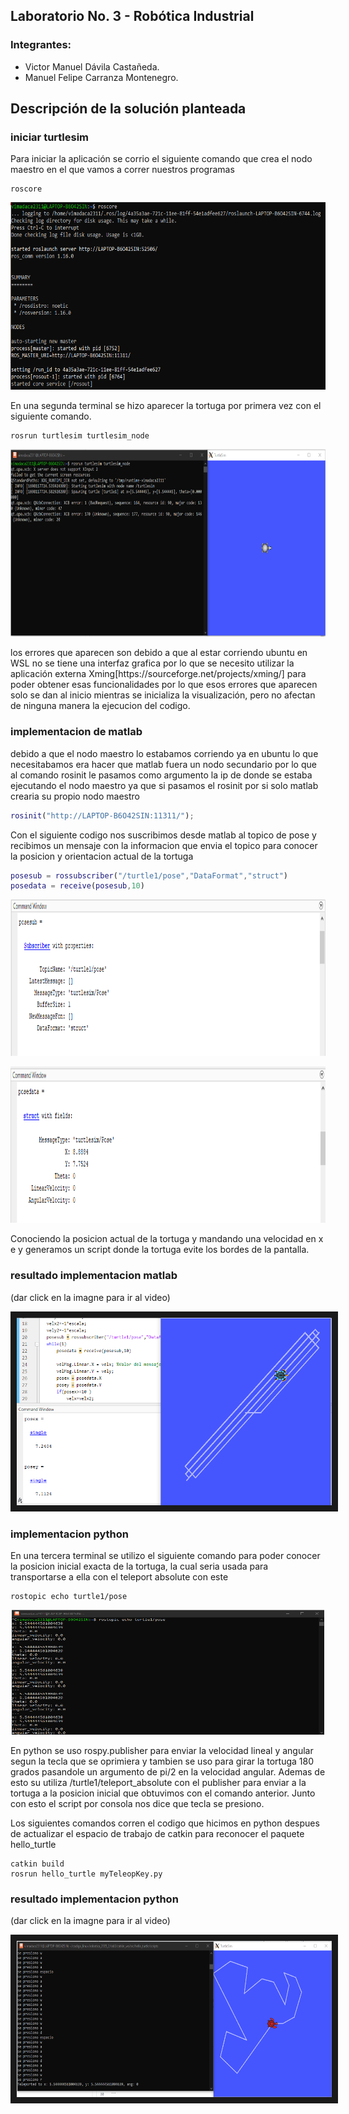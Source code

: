 ## Laboratorio No. 3 - Robótica Industrial
### Integrantes: 
- Victor Manuel Dávila Castañeda.
- Manuel Felipe Carranza Montenegro.
## Descripción de la solución planteada
### iniciar turtlesim
Para iniciar la aplicación se corrio el siguiente comando que crea el nodo maestro en el que vamos a correr nuestros programas

```console
roscore
```

<div>
<p style = 'text-align:center;' align="center">
<img src="https://github.com/victordavila2311/LAB3Robotica_Manuel_Victor/blob/main/imagenes%20lab%203/roscore.png" width="700px" height="300px" >
</p>
</div>

En una segunda terminal se hizo aparecer la tortuga por primera vez con el siguiente comando.

```console
rosrun turtlesim turtlesim_node
```

<div>
<p style = 'text-align:center;' align="center">
<img src="https://github.com/victordavila2311/LAB3Robotica_Manuel_Victor/blob/main/imagenes%20lab%203/rosrun%20tortuga%20quieta.png" width="700px" height="300px" >
</p>
</div>
los errores que aparecen son debido a que al estar corriendo ubuntu en WSL no se tiene una interfaz grafica por lo que se necesito utilizar la aplicación externa Xming[https://sourceforge.net/projects/xming/] para poder obtener esas funcionalidades por lo que esos errores que aparecen solo se dan al inicio mientras se inicializa la visualización, pero no afectan de ninguna manera la ejecucion del codigo.

### implementacion de matlab
debido a que el nodo maestro lo estabamos corriendo ya en ubuntu lo que necesitabamos era hacer que matlab fuera un nodo secundario por lo que al comando rosinit le pasamos como argumento la ip de donde se estaba ejecutando el nodo maestro ya que si pasamos el rosinit por si solo matlab crearia su propio nodo maestro

```matlab
rosinit("http://LAPTOP-B6O42SIN:11311/");
```
Con el siguiente codigo nos suscribimos desde matlab al topico de pose y recibimos un mensaje con la informacion que envia el topico para conocer la posicion y orientacion actual de la tortuga 

```matlab
posesub = rossubscriber("/turtle1/pose","DataFormat","struct")
posedata = receive(posesub,10)
```
<div>
<p style = 'text-align:center;' align="center">
<img src="https://github.com/victordavila2311/LAB3Robotica_Manuel_Victor/blob/main/imagenes%20lab%203/posesub%20matlab.png" width="700px" height="250px" >
</p>
</div>
<div>
<p style = 'text-align:center;' align="center">
<img src="https://github.com/victordavila2311/LAB3Robotica_Manuel_Victor/blob/main/imagenes%20lab%203/posedata%20matlab.png" width="700px" height="250px" >
</p>
</div>
Conociendo la posicion actual de la tortuga y mandando una velocidad en x e y generamos un script donde la tortuga evite los bordes de la pantalla.

### resultado implementacion matlab

(dar click en la imagne para ir al video)

<div>
<p style = 'text-align:center;' align="center">
<a href="https://youtu.be/-qRDwdd-Kuo" target="_blank"><img src="https://github.com/victordavila2311/LAB3Robotica_Manuel_Victor/blob/main/imagenes%20lab%203/implementacion%20turtlematlab.png" 
alt="IMAGE ALT TEXT HERE" width="600" height="300" border="10" /></a>
</p>
</div>

### implementacion python
En una tercera terminal se utilizo el siguiente comando para poder conocer la posicion inicial exacta de la tortuga, la cual seria usada para transportarse a ella con el teleport absolute con este

```console
rostopic echo turtle1/pose
```

<div>
<p style = 'text-align:center;' align="center">
<img src="https://github.com/victordavila2311/LAB3Robotica_Manuel_Victor/blob/main/imagenes%20lab%203/rostopic%20echo%20pose.png" width="500px" height="200px" >
</p>
</div>

En python se uso rospy.publisher para enviar la velocidad lineal y angular segun la tecla que se oprimiera y tambien se uso para girar la tortuga 180 grados pasandole un argumento de pi/2 en la velocidad angular. Ademas de esto su utiliza /turtle1/teleport_absolute con el publisher para enviar a la tortuga a la posicion inicial que obtuvimos con el comando anterior. Junto con esto el script por consola nos dice que tecla se presiono.

Los siguientes comandos corren el codigo que hicimos en python despues de actualizar el espacio de trabajo de catkin para reconocer el paquete hello_turtle

```console
catkin build
rosrun hello_turtle myTeleopKey.py
```

### resultado implementacion python

(dar click en la imagne para ir al video)

<div>
<p style = 'text-align:center;' align="center">
<a href="https://youtu.be/-qRDwdd-Kuo" target="_blank"><img src="https://github.com/victordavila2311/LAB3Robotica_Manuel_Victor/blob/main/imagenes%20lab%203/implementacion%20python.png" 
alt="IMAGE ALT TEXT HERE" width="700" height="250" border="10" /></a>
</p>
</div>
